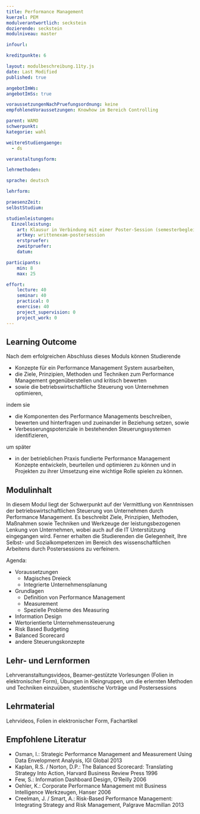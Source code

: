 ```yaml
---
title: Performance Management
kuerzel: PEM
modulverantwortlich: seckstein
dozierende: seckstein
modulniveau: master

infourl: 

kreditpunkte: 6

layout: modulbeschreibung.11ty.js
date: Last Modified
published: true

angebotImWs: 
angebotImSs: true

voraussetzungenNachPruefungsordnung: keine
empfohleneVoraussetzungen: Knowhow im Bereich Controlling

parent: WAMO
schwerpunkt:
kategorie: wahl

weitereStudiengaenge: 
  - ds

veranstaltungsform: 

lehrmethoden:

sprache: deutsch

lehrform:

praesenzZeit: 
selbstStudium: 

studienleistungen:
  Einzelleistung:
    art: Klausur in Verbindung mit einer Poster-Session (semesterbegleitend vorbereitet)
    artkey: writtenexam-postersession
    erstpruefer: 
    zweitpruefer: 
    datum:

participants: 
    min: 8
    max: 25

effort:
    lecture: 40
    seminar: 40
    practical: 0
    exercise: 40
    project_supervision: 0
    project_work: 0
---
```




## Learning Outcome

Nach dem erfolgreichen Abschluss dieses Moduls können Studierende

* Konzepte für ein Performance Management System ausarbeiten, 
* die Ziele, Prinzipien, Methoden und Techniken zum Performance Management gegenüberstellen und kritisch bewerten
* sowie die betriebswirtschaftliche Steuerung von Unternehmen optimieren, 

indem sie
 
* die Komponenten des Performance Managements beschreiben, bewerten und hinterfragen und zueinander in Beziehung setzen, sowie 
* Verbesserungspotenziale in bestehenden Steuerungssystemen identifizieren, 

um später 

* in der betrieblichen Praxis fundierte Performance Management Konzepte entwickeln, beurteilen und optimieren zu können und in Projekten zu ihrer Umsetzung eine wichtige Rolle spielen zu können.
  
  
## Modulinhalt

In diesem Modul liegt der Schwerpunkt auf der Vermittlung von Kenntnissen der betriebswirtschaftlichen Steuerung von Unternehmen durch Performance Management. Es beschreibt Ziele, Prinzipien, Methoden, Maßnahmen sowie Techniken und Werkzeuge der leistungsbezogenen Lenkung von Unternehmen, wobei auch auf die IT Unterstützung eingegangen wird. Ferner erhalten die Studierenden die Gelegenheit, Ihre Selbst- und Sozialkompetenzen im Bereich des wissenschaftlichen Arbeitens durch Postersessions zu verfeinern.

Agenda:
* Voraussetzungen
    * Magisches Dreieck
    * Integrierte Unternehmensplanung
* Grundlagen
    * Definition von Performance Management
    * Measurement
    * Spezielle Probleme des Measuring 
* Information Design
* Wertorientierte Unternehmenssteuerung
* Risk Based Budgeting
* Balanced Scorecard
* andere Steuerungskonzepte

## Lehr- und Lernformen

Lehrveranstaltungsvideos, Beamer-gestützte Vorlesungen (Folien in elektronischer Form), Übungen in Kleingruppen, um die erlernten Methoden und Techniken einzuüben, studentische Vorträge und Postersessions


## Lehrmaterial

Lehrvideos, Folien in elektronischer Form, Fachartikel

## Empfohlene Literatur

* Osman, I.: Strategic Performance Management and Measurement Using Data Envelopment Analysis, IGI Global 2013
* Kaplan, R.S. / Norton, D.P.: The Balanced Scorecard: Translating Strategy Into Action, Harvard Business Review Press 1996
* Few, S.: Information Dashboard Design, O’Reilly 2006
* Oehler, K.: Corporate Performance Management mit Business Intelligence Werkzeugen, Hanser 2006
* Creelman, J. / Smart, A.: Risk-Based Performance Management: Integrating Strategy and Risk Management, Palgrave Macmillan 2013
